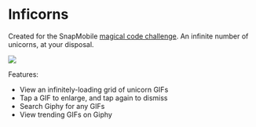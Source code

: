 Inficorns
=====================

Created for the SnapMobile [magical code challenge](https://github.com/SnapMobileIO/all-the-unicorns). An infinite number of unicorns, at your disposal.

![](http://i.imgur.com/sjP1yfh.jpg)

Features:

- View an infinitely-loading grid of unicorn GIFs
- Tap a GIF to enlarge, and tap again to dismiss
- Search Giphy for any GIFs
- View trending GIFs on Giphy
